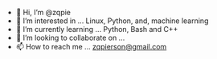 - 👋 Hi, I’m @zqpie
- 👀 I’m interested in ... Linux, Python, and, machine learning
- 🌱 I’m currently learning ... Python, Bash and C++
- 💞️ I’m looking to collaborate on ...  
- 📫 How to reach me ... zqpierson@gmail.com 

<!---
zqpie/zqpie is a ✨ special ✨ repository because its `README.md` (this file) appears on your GitHub profile.
You can click the Preview link to take a look at your changes.
--->
